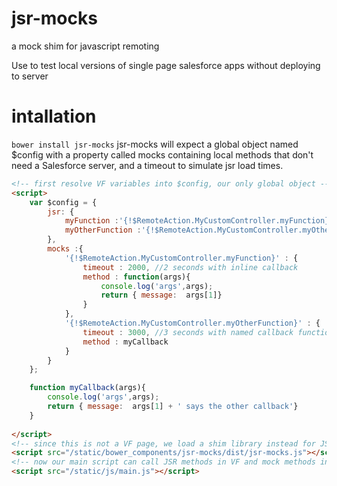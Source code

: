 jsr-mocks
=========

a mock shim for javascript remoting

Use to test local versions of single page salesforce apps without deploying to server

intallation
===========
```bower install jsr-mocks```
jsr-mocks will expect a global object named $config with a property called mocks containing local methods that don't need a Salesforce server, and a timeout to simulate jsr load times.
```html
<!-- first resolve VF variables into $config, our only global object -->
<script>
	var $config = {
		jsr: {
			myFunction :'{!$RemoteAction.MyCustomController.myFunction}',
			myOtherFunction :'{!$RemoteAction.MyCustomController.myOtherFunction}'
		},
		mocks :{
			'{!$RemoteAction.MyCustomController.myFunction}' : {
				timeout : 2000, //2 seconds with inline callback
				method : function(args){   
					console.log('args',args);
					return { message:  args[1]}
				}
			},
			'{!$RemoteAction.MyCustomController.myOtherFunction}' : {
				timeout : 3000, //3 seconds with named callback function
				method : myCallback
			}
		}
	}; 

	function myCallback(args){
		console.log('args',args);
		return { message:  args[1] + ' says the other callback'}
	}
	
</script>
<!-- since this is not a VF page, we load a shim library instead for JSR calls -->
<script src="/static/bower_components/jsr-mocks/dist/jsr-mocks.js"></script>
<!-- now our main script can call JSR methods in VF and mock methods in HTML Page with same syntax -->
<script src="/static/js/main.js"></script>
```
